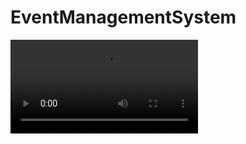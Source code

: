 # EventManagementSystem
<!-- Video embedded with Markdown -->
<video src="https://www.youtube.com/watch?v=5SePW5Xxa30" controls="controls" style="max-width: 100%; height: auto;"></video>

